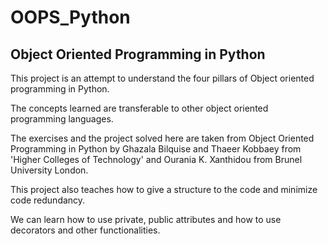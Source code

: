 # OOPS_Python
## Object Oriented Programming in Python

This project is an attempt to understand the four pillars of Object oriented programming in Python. 

The concepts learned are transferable to other object oriented programming languages.

The exercises and the project solved here are taken from  Object Oriented Programming in Python by Ghazala Bilquise and Thaeer Kobbaey from 'Higher Colleges of Technology' and Ourania K. Xanthidou from Brunel University London.

This project also teaches how to give a structure to the code and minimize code redundancy.

We can learn how to use private, public attributes and how to use decorators and other functionalities. 

